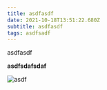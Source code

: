```yaml
---
title: asdfasdf
date: 2021-10-18T13:51:22.680Z
subtitle: asdfasdf
tags: asdfsadf
---
```

asdfasdf

**asdfsdafsdaf**

![asdf](/assets/brett-jordan-1329359-unsplash.jpg "asdf")